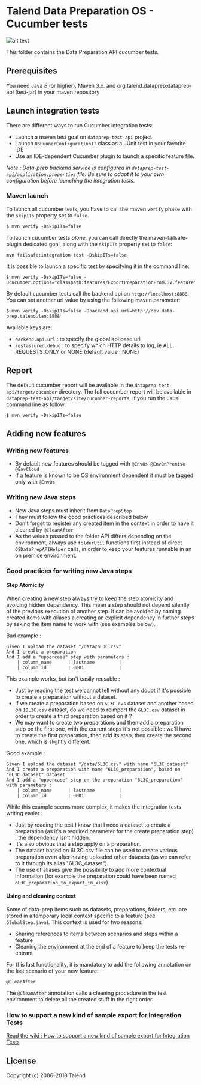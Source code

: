 # Talend Data Preparation OS - Cucumber tests
![alt text](https://www.talend.com/wp-content/uploads/2016/07/talend-logo.png "Talend")

This folder contains the Data Preparation API cucumber tests.

## Prerequisites

You need Java *8* (or higher), Maven 3.x. and org.talend.dataprep:dataprep-api (test-jar) in your maven repository

## Launch integration tests
There are different ways to run Cucumber integration tests:
* Launch a maven test goal on `dataprep-test-api` project
* Launch `OSRunnerConfigurationIT` class as a JUnit test in your favorite IDE
* Use an IDE-dependent Cucumber plugin to launch a specific feature file.

_Note :
Data-prep backend service is configured in `dataprep-test-api/application.properties` file.
Be sure to adapt it to your own configuration before launching the integration tests._

### Maven launch
To launch all cucumber tests, you have to call the maven `verify` phase with the `skipITs` property set to `false`.
```
$ mvn verify -DskipITs=false
```

To launch cucumber tests *alone*, you can call directly the maven-failsafe-plugin dedicated goal, along with the `skipITs` property set to `false`:
```
mvn failsafe:integration-test -DskipITs=false
```

It is possible to launch a specific test by specifying it in the command line:
```
$ mvn verify -DskipITs=false -Dcucumber.options="classpath:features/ExportPreparationFromCSV.feature"
```

By default cucumber tests call the backend api on `http://localhost:8888`.
You can set another url value by using the following maven parameter:
```
$ mvn verify -DskipITs=false -Dbackend.api.url=http://dev.data-prep.talend.lan:8888
```
Available keys are:
* ``backend.api.url`` : to specify the global api base url
* ``restassured.debug`` : to specify which HTTP details to log, ie ALL, REQUESTS_ONLY or NONE (default value : NONE)

## Report
The default cucumber report will be available in the `dataprep-test-api/target/cucumber` directory.
The full cucumber report will be available in `dataprep-test-api/target/site/cucumber-reports`, if you run the usual command line as follow:

```
$ mvn verify -DskipITs=false
```


## Adding new features

### Writing new features
* By default new features should be tagged with `@EnvOs @EnvOnPremise @EnvCloud`
* If a feature is known to be OS environment dependent it must be tagged only with `@EnvOs` 

### Writing new Java steps
* New Java steps must inherit from `DataPrepStep`
* They must follow the good practices described below
* Don't forget to register any created item in the context in order to have it cleaned by ``@CleanAfter``
* As the values passed to the folder API differs depending on the environment, always use ``folderUtil`` functions first instead of direct ``OSDataPrepAPIHelper`` calls, in order to keep your features runnable in an on premise environment.

### Good practices for writing new Java steps
#### Step Atomicity
When creating a new step always try to keep the step atomicity and avoiding hidden dependency.
This mean a step should not depend silently of the previous execution of another step.
It can be avoided by naming created items with aliases a creating an explicit dependency in further steps by asking the item name to work with (see examples below).

Bad example : 
```
Given I upload the dataset "/data/6L3C.csv"
And I create a preparation
And I add a "uppercase" step with parameters :
    | column_name      | lastname         |
    | column_id        | 0001             |
```
This example works, but isn't easily reusable :
* Just by reading the test we cannot tell without any doubt if it's possible to create a preparation without a dataset.
* If we create a preparation based on `6L3C.cvs` dataset and another based on `10L3C.csv` dataset, do we need to reimport the `6L3C.csv` dataset in order to create a third preparation based on it ?
* We may want to create two preparations and then add a preparation step on the first one, with the current steps it's not possible : we'll have to create the first preparation, then add its step, then create the second one, which is slightly different.    

Good example :
```
Given I upload the dataset "/data/6L3C.csv" with name "6L3C_dataset"
And I create a preparation with name "6L3C_preparation", based on "6L3C_dataset" dataset
And I add a "uppercase" step on the preparation "6L3C_preparation" with parameters :
    | column_name      | lastname         |
    | column_id        | 0001             |
```
While this example seems more complex, it makes the integration tests writing easier :
* Just by reading the test I know that I need a dataset to create a preparation (as it's a required parameter for the create preparation step) : the dependency isn't hidden.
* It's also obvious that a step apply on a preparation. 
* The dataset based on 6L3C.csv file can be used to create various preparation even after having uploaded other datasets (as we can refer to it through its alias "6L3C_dataset").     
* The use of aliases give the possibility to add more contextual information (for example the preparation could have been named `6L3C_preparation_to_export_in_xlsx`)

#### Using and cleaning context
Some of data-prep items such as datasets, preparations, folders, etc.
are stored in a temporary local context specific to a feature (see `GlobalStep.java`).
This context is used for two reasons:
* Sharing references to items between scenarios and steps within a feature
* Cleaning the environment at the end of a feature to keep the tests re-entrant

For this last functionality, it is mandatory to add the following annotation on the last scenario of your new feature:
```
@CleanAfter
```
The ``@CleanAfter`` annotation calls a cleaning procedure in the test environment to delete all the created stuff in the right order.

### How to support a new kind of sample export for Integration Tests
[Read the wiki : How to support a new kind of sample export for Integration Tests]('https://in.talend.com/19139704')

## License
Copyright (c) 2006-2018 Talend
